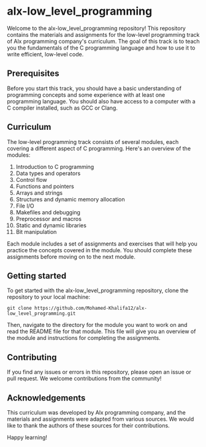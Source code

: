 # alx-low_level_programming
Welcome to the alx-low_level_programming repository! This repository contains the materials and assignments for the low-level programming track of Alx programming company's curriculum. The goal of this track is to teach you the fundamentals of the C programming language and how to use it to write efficient, low-level code.

## Prerequisites
Before you start this track, you should have a basic understanding of programming concepts and some experience with at least one programming language. You should also have access to a computer with a C compiler installed, such as GCC or Clang.

## Curriculum
The low-level programming track consists of several modules, each covering a different aspect of C programming. Here's an overview of the modules:

1. Introduction to C programming
2. Data types and operators
3. Control flow
4. Functions and pointers
5. Arrays and strings
6. Structures and dynamic memory allocation
7. File I/O
8. Makefiles and debugging
9. Preprocessor and macros
10. Static and dynamic libraries
11. Bit manipulation

Each module includes a set of assignments and exercises that will help you practice the concepts covered in the module. You should complete these assignments before moving on to the next module.

## Getting started
To get started with the alx-low_level_programming repository, clone the repository to your local machine:
```
git clone https://github.com/Mohamed-Khalifa12/alx-low_level_programming.git
```
Then, navigate to the directory for the module you want to work on and read the README file for that module. This file will give you an overview of the module and instructions for completing the assignments.

## Contributing
If you find any issues or errors in this repository, please open an issue or pull request. We welcome contributions from the community!

## Acknowledgements
This curriculum was developed by Alx programming company, and the materials and assignments were adapted from various sources. We would like to thank the authors of these sources for their contributions.

Happy learning!
